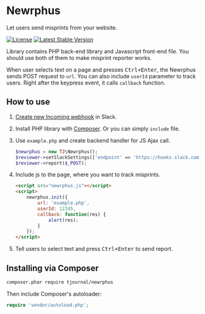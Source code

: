 # Newrphus
Let users send misprints from your website.

[![License](https://poser.pugx.org/tjournal/newrphus/license)](https://packagist.org/packages/tjournal/newrphus)
[![Latest Stable Version](https://poser.pugx.org/tjournal/newrphus/v/stable)](https://packagist.org/packages/tjournal/newrphus)

Library contains PHP back-end library and Javascript front-end file. You should use both of them to make misprint reporter works.

When user selects text on a page and presses <kbd>Ctrl+Enter</kbd>, the Newrphus sends POST request to `url`. You can also include `userId` parameter to track users. Right after the keypress event, it calls `callback` function.

## How to use
1. [Create new Incoming webhook](https://slack.com/services/new/incoming-webhook) in Slack.
2. Install PHP library with [Composer](#Installing-via-Composer). Or you can simply `include` file.
3. Use `example.php` and create backend handler for JS Ajax call.
    ```php
    $newrphus = new TJ\Newrphus();
    $reviewer->setSlackSettings(['endpoint' => 'https://hooks.slack.com/services/ABCDE/QWERTY', 'channel' => '#misprints']);
    $reviewer->report($_POST);
    ```

4. Include js to the page, where you want to track misprints.
    ```html
    <script src="newrphus.js"></script>
    <script>
        newrphus.init({
            url: 'example.php',
            userId: 12345,
            callback: function(res) {
                alert(res);
            }
        });
    </script>
    ```

5. Tell users to select text and press <kbd>Ctrl+Enter</kbd> to send report.


## Installing via Composer

```bash
composer.phar require tjournal/newrphus
```

Then include Composer's autoloader:

```php
require 'vendor/autoload.php';
```
